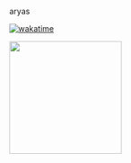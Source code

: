 aryas 

[![wakatime](https://wakatime.com/badge/user/1ea20971-9109-4ca9-b801-f38b9df8467a.svg)](https://wakatime.com/@1ea20971-9109-4ca9-b801-f38b9df8467a)

<img src="https://github.com/user-attachments/assets/0bbb91d6-9e65-4004-bfaf-8dabe5e11306" width="200"/>
